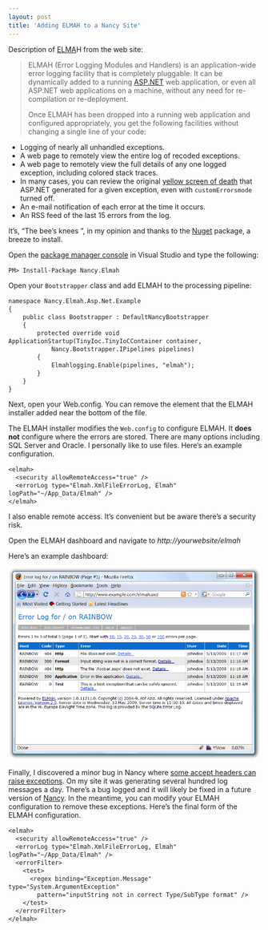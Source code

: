 ```yaml
---
layout: post
title: 'Adding ELMAH to a Nancy Site'
---
```

Description of [ELMA](https://code.google.com/p/elmah/)H from the web site:

> ELMAH (Error Logging Modules and Handlers) is an application-wide error logging facility that is completely pluggable. It can be dynamically added to a running [ASP.NET](http://www.asp.net/) web application, or even all ASP.NET web applications on a machine, without any need for re-compilation or re-deployment. 
> 
> Once ELMAH has been dropped into a running web application and configured appropriately, you get the following facilities without changing a single line of your code:

* Logging of nearly all unhandled exceptions. 
* A web page to remotely view the entire log of recoded exceptions. 
* A web page to remotely view the full details of any one logged exception, including colored stack traces. 
* In many cases, you can review the original [yellow screen of death](http://en.wikipedia.org/wiki/Yellow_Screen_of_Death#ASP.NET) that ASP.NET generated for a given exception, even with `customErrorsmode` turned off. 
* An e-mail notification of each error at the time it occurs. 
* An RSS feed of the last 15 errors from the log.

It’s, “The bee’s knees ”, in my opinion and thanks to the [Nuget](https://nuget.org/packages/Nancy.Elmah) package, a breeze to install.

Open the [package manager console](http://docs.nuget.org/docs/start-here/using-the-package-manager-console) in Visual Studio and type the following:
    
    PM> Install-Package Nancy.Elmah

Open your `Bootstrapper` class and add ELMAH to the processing pipeline:
    
    namespace Nancy.Elmah.Asp.Net.Example  
    {  
        public class Bootstrapper : DefaultNancyBootstrapper  
        {  
            protected override void ApplicationStartup(TinyIoc.TinyIoCContainer container,   
                Nancy.Bootstrapper.IPipelines pipelines)  
            {  
                Elmahlogging.Enable(pipelines, "elmah");  
            }  
        }  
    }

Next, open your Web.config. You can remove the <location> element that the ELMAH installer added near the bottom of the file.

The ELMAH installer modifies the `Web.config` to configure ELMAH. It **does not** configure where the errors are stored. There are many options including SQL Server and Oracle. I personally like to use files. Here’s an example configuration.
    
    <elmah>  
      <security allowRemoteAccess="true" />  
      <errorLog type="Elmah.XmlFileErrorLog, Elmah" logPath="~/App_Data/Elmah" />  
    </elmah>

I also enable remote access. It’s convenient but be aware there’s a security risk.

Open the ELMAH dashboard and navigate to _http://yourwebsite/elmah_

Here’s an example dashboard:

![](/cdn/images/blog/WindowsLiveWriter/InstallingelmahonaNancySite_C011/homeshot_2.png)

Finally, I discovered a minor bug in Nancy where [some accept headers can raise exceptions](https://groups.google.com/forum/#!topic/nancy-web-framework/AfvVl5gSssM). On my site it was generating several hundred log messages a day. There’s a bug logged and it will likely be fixed in a future version of [Nancy](http://nancyfx.org/). In the meantime, you can modify your ELMAH configuration to remove these exceptions. Here’s the final form of the ELMAH configuration.
    
    <elmah>  
      <security allowRemoteAccess="true" />  
      <errorLog type="Elmah.XmlFileErrorLog, Elmah" logPath="~/App_Data/Elmah" />  
      <errorFilter>  
        <test>  
          <regex binding="Exception.Message" type="System.ArgumentException"   
            pattern="inputString not in correct Type/SubType format" />  
        </test>  
      </errorFilter>  
    </elmah>  
